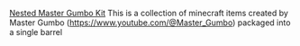 [Nested Master Gumbo Kit](https://github.com/Robbieman2000/Robbieman2000s-command-block-kits/blob/main/Command.md)
This is a collection of minecraft items created by Master Gumbo (https://www.youtube.com/@Master_Gumbo) packaged into a single barrel

